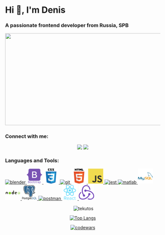 <div align='center'>
<h1 align="left">Hi 👋, I'm Denis</h1>
<h3 align="left">A passionate frontend developer from Russia, SPB</h3>

<div align="left">
 <img src="https://media.giphy.com/media/dWesBcTLavkZuG35MI/giphy.gif" width="600" height="300"/>
</div>

<h3 align="left">Connect with me:</h3>
<p align="left">
</p>



<a name="telegram" href="https://t.me/Prelestnuy"><img src="https://img.icons8.com/color/48/000000/telegram-app--v3.png"/></a>
<a name="watsapp" href="https://wa.me/79955994088"> <img src="https://img.icons8.com/color/48/000000/whatsapp--v6.png"/></a>

<h3 align="left">Languages and Tools:</h3>
<p align="left">  </a> <a href="https://www.blender.org/" target="_blank" rel="noreferrer"> <img src="https://download.blender.org/branding/community/blender_community_badge_white.svg" alt="blender" width="50" height="50"/> </a> <a href="https://getbootstrap.com" target="_blank" rel="noreferrer"> <img src="https://raw.githubusercontent.com/devicons/devicon/master/icons/bootstrap/bootstrap-plain-wordmark.svg" alt="bootstrap" width="50" height="50"/> </a> <a href="https://www.w3schools.com/css/" target="_blank" rel="noreferrer"> <img src="https://raw.githubusercontent.com/devicons/devicon/master/icons/css3/css3-original-wordmark.svg" alt="css3" width="50" height="50"/> </a>  </a> <a href="https://git-scm.com/" target="_blank" rel="noreferrer"> <img src="https://www.vectorlogo.zone/logos/git-scm/git-scm-icon.svg" alt="git" width="40" height="40"/> </a> <a href="https://www.w3.org/html/" target="_blank" rel="noreferrer"> <img src="https://raw.githubusercontent.com/devicons/devicon/master/icons/html5/html5-original-wordmark.svg" alt="html5" width="50" height="50"/> </a> <a href="https://developer.mozilla.org/en-US/docs/Web/JavaScript" target="_blank" rel="noreferrer"> <img src="https://raw.githubusercontent.com/devicons/devicon/master/icons/javascript/javascript-original.svg" alt="javascript" width="50" height="50"/> </a> <a href="https://jestjs.io" target="_blank" rel="noreferrer"> <img src="https://www.vectorlogo.zone/logos/jestjsio/jestjsio-icon.svg" alt="jest" width="50" height="50"/> </a> <a href="https://www.mathworks.com/" target="_blank" rel="noreferrer"> <img src="https://upload.wikimedia.org/wikipedia/commons/2/21/Matlab_Logo.png" alt="matlab" width="50" height="50"/> </a> <a href="https://www.mysql.com/" target="_blank" rel="noreferrer"> <img src="https://raw.githubusercontent.com/devicons/devicon/master/icons/mysql/mysql-original-wordmark.svg" alt="mysql" width="50" height="50"/> </a> <a href="https://nodejs.org" target="_blank" rel="noreferrer"> <img src="https://raw.githubusercontent.com/devicons/devicon/master/icons/nodejs/nodejs-original-wordmark.svg" alt="nodejs" width="50" height="50"/> </a> <a href="https://www.postgresql.org" target="_blank" rel="noreferrer"> <img src="https://raw.githubusercontent.com/devicons/devicon/master/icons/postgresql/postgresql-original-wordmark.svg" alt="postgresql" width="50" height="50"/> </a> <a href="https://postman.com" target="_blank" rel="noreferrer"> <img src="https://www.vectorlogo.zone/logos/getpostman/getpostman-icon.svg" alt="postman" width="50" height="50"/> </a> <a href="https://reactjs.org/" target="_blank" rel="noreferrer"> <img src="https://raw.githubusercontent.com/devicons/devicon/master/icons/react/react-original-wordmark.svg" alt="react" width="50" height="50"/> </a> <a href="https://redux.js.org" target="_blank" rel="noreferrer"> <img src="https://raw.githubusercontent.com/devicons/devicon/master/icons/redux/redux-original.svg" alt="redux" width="50" height="50"/> </a> </p>

<p>&nbsp;<img align="center" src="https://github-readme-stats.vercel.app/api?username=tekutos&show_icons=true&theme=cobalt&locale=en" alt="tekutos" /></p>
<div>

[![Top Langs](https://github-readme-stats.vercel.app/api/top-langs/?username=Tekutos&theme=cobalt)](https://github.com/anuraghazra/github-readme-stats)

[![codewars](https://www.codewars.com/users/Tekuto/badges/micro)](https://www.codewars.com/users/Tekuto) 

